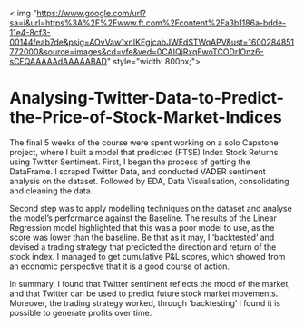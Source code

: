 < img "https://www.google.com/url?sa=i&url=https%3A%2F%2Fwww.ft.com%2Fcontent%2Fa3b1186a-bdde-11e4-8cf3-00144feab7de&psig=AOvVaw1xnIKEgjcabJWEdSTWqAPV&ust=1600284851772000&source=images&cd=vfe&ved=0CAIQjRxqFwoTCODrlOnz6-sCFQAAAAAdAAAAABAD" style="width: 800px;">

# Analysing-Twitter-Data-to-Predict-the-Price-of-Stock-Market-Indices

The final 5 weeks of the course were spent working on a solo Capstone project, where I built a model that predicted (FTSE) Index Stock Returns using Twitter Sentiment. First, I began the process of getting the DataFrame. I scraped Twitter Data, and conducted VADER sentiment analysis on the dataset. Followed by EDA, Data Visualisation, consolidating and cleaning the data.
 
 Second step was to apply modelling techniques on the dataset and analyse the model’s performance against the Baseline. The results of the Linear Regression model highlighted that this was a poor model to use, as the score was lower than the baseline. Be that as it may, I ‘backtested’ and devised a trading strategy that predicted the direction and return of the stock index. I managed to get cumulative P&L scores, which showed from an economic perspective that it is a good course of action. 
 
In summary, I found that Twitter sentiment reflects the mood of the market, and that Twitter can be used to predict future stock market movements. Moreover, the trading strategy worked, through ‘backtesting’ I found it is possible to generate profits over time.

